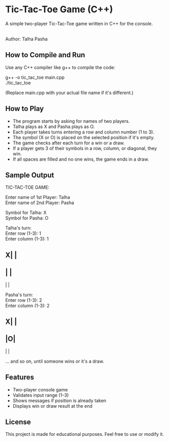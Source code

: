 # Tic-Tac-Toe Game (C++)

A simple two-player Tic-Tac-Toe game written in C++ for the console.

<br>
Author: Talha Pasha
<br>

## How to Compile and Run

Use any C++ compiler like g++ to compile the code:

g++ -o tic_tac_toe main.cpp  
./tic_tac_toe

(Replace main.cpp with your actual file name if it's different.)

## How to Play

- The program starts by asking for names of two players.
- Talha plays as X and Pasha plays as O.
- Each player takes turns entering a row and column number (1 to 3).
- The symbol (X or O) is placed on the selected position if it's empty.
- The game checks after each turn for a win or a draw.
- If a player gets 3 of their symbols in a row, column, or diagonal, they win.
- If all spaces are filled and no one wins, the game ends in a draw.

## Sample Output

TIC-TAC-TOE GAME:

Enter name of 1st Player: Talha  
Enter name of 2nd Player: Pasha  

Symbol for Talha: X  
Symbol for Pasha: O  

Talha's turn:  
Enter row (1-3): 1  
Enter column (1-3): 1  

X| |  
-----  
 | |  
-----  
 | |  

Pasha's turn:  
Enter row (1-3): 2  
Enter column (1-3): 2  

X| |  
-----  
 |O|  
-----  
 | |  

... and so on, until someone wins or it's a draw.

## Features

- Two-player console game
- Validates input range (1–3)
- Shows messages if position is already taken
- Displays win or draw result at the end

## License

This project is made for educational purposes. Feel free to use or modify it. 
